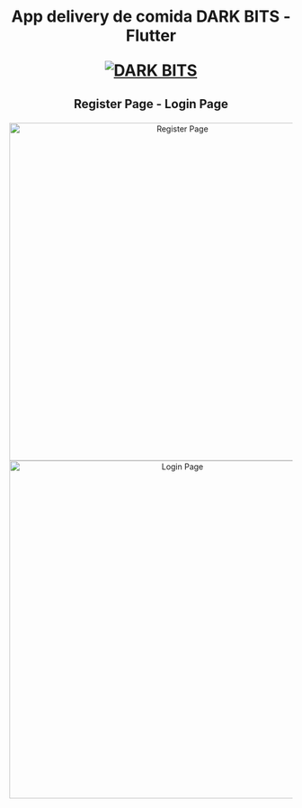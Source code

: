 
<h1 align="center">
  <p align="center">App delivery de comida DARK BITS - Flutter</p>
  <a href="#"><img src="https://github.com/alejoLC23/app_food/assets/141481753/8c8c69ce-187e-4358-93f6-4442d9b8ea4f" alt="DARK BITS"></a>
</h1>





<h2 align = "center">
  <p>Register Page - Login Page</p>
</h2>
<div align = "center">
  
<img src="https://github.com/alejoLC23/app_food/assets/141481753/8047dc8d-7b15-4fa0-b8af-0a9d2172c4dd" height= 600px  alt="Register Page"><img src="https://github.com/alejoLC23/app_food/assets/141481753/61193b96-27f7-4663-b739-921169fd08ed" height= 600px alt="Login Page">
</div>
